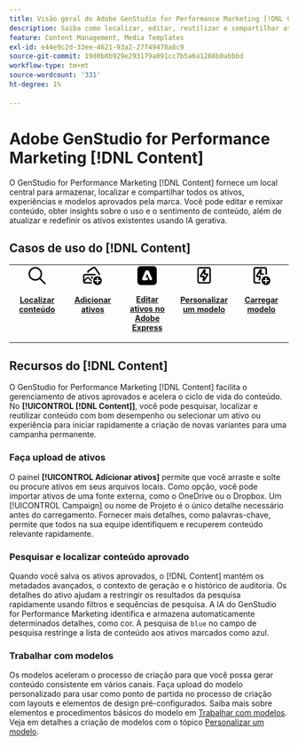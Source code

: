 ```yaml
---
title: Visão geral do Adobe GenStudio for Performance Marketing [!DNL Content]
description: Saiba como localizar, editar, reutilizar e compartilhar ativos aprovados pela marca em um portal intuitivo.
feature: Content Management, Media Templates
exl-id: e44e9c2d-33ee-4621-93a2-27f49478a8c9
source-git-commit: 19d0b8b929e293179a091cc7b5a6a1268b0abbbd
workflow-type: tm+mt
source-wordcount: '331'
ht-degree: 1%

---
```


# Adobe GenStudio for Performance Marketing [!DNL Content]

O GenStudio for Performance Marketing [!DNL Content] fornece um local central para armazenar, localizar e compartilhar todos os ativos, experiências e modelos aprovados pela marca. Você pode editar e remixar conteúdo, obter insights sobre o uso e o sentimento de conteúdo, além de atualizar e redefinir os ativos existentes usando IA gerativa.

## Casos de uso do [!DNL Content]

<table style="table-layout:fixed">
<tr style="border: 0;">
   <td align="center" valign="top" width="100">
      <a href="../content/manage-assets.md#search">
         <img alt="lente de aumento" src="../../assets/icons/icon-search.png">
      </a>
      <p>
         <a href="../content/manage-assets.md#search-content">
         <strong>Localizar conteúdo</strong>
         </a>
      </p>
   </td>
   <td align="center" valign="top" width="100">
      <a href="../content/manage-assets.md">
         <img alt="imagens com sinal de mais" src="../../assets/icons/icon-addContent.png">
      </a>
      <p>
         <a href="../content/manage-assets.md">
         <strong>Adicionar ativos</strong>
         </a>
      </p>
   </td>
   <td align="center" valign="top" width="100">
      <a href="../content/asset-details.md#edit-in-express">
         <img alt="Editar no Adobe Express" src="../../assets/icons/icon-editExpress.png">
      </a>
      <p>
         <a href="../content/asset-details.md#edit-in-express">
         <strong>Editar ativos no Adobe Express</strong>
         </a>
      </p>
   </td>
   <td align="center" valign="top" width="100">
      <a href="../content/customize-template.md">
         <img alt="raio parafuso no ativo" src="../../assets/icons/icon-template.png">
      </a>
      <p>
         <a href="../content/customize-template.md">
         <strong>Personalizar um modelo</strong>
         </a>
      </p>
   </td>
   <td align="center" valign="top" width="100">
      <a href="../content/use-templates.md">
         <img alt="raio parafuso no ativo com sinal de mais" src="../../assets/icons/icon-addTemplate.png">
      </a>
      <p>
         <a href="../content/use-templates.md#upload-a-template">
         <strong>Carregar modelo</strong>
         </a>
      </p>
   </td>
</tr>
</table>

## Recursos do [!DNL Content]

O GenStudio for Performance Marketing [!DNL Content] facilita o gerenciamento de ativos aprovados e acelera o ciclo de vida do conteúdo. No **[!UICONTROL [!DNL Content]]**, você pode pesquisar, localizar e reutilizar conteúdo com bom desempenho ou selecionar um ativo ou experiência para iniciar rapidamente a criação de novas variantes para uma campanha permanente.

### Faça upload de ativos

O painel **[!UICONTROL Adicionar ativos]** permite que você arraste e solte ou procure ativos em seus arquivos locais. Como opção, você pode importar ativos de uma fonte externa, como o OneDrive ou o Dropbox. Um [!UICONTROL Campaign] ou nome de Projeto é o único detalhe necessário antes do carregamento. Fornecer mais detalhes, como palavras-chave, permite que todos na sua equipe identifiquem e recuperem conteúdo relevante rapidamente.

### Pesquisar e localizar conteúdo aprovado

Quando você salva os ativos aprovados, o [!DNL Content] mantém os metadados avançados, o contexto de geração e o histórico de auditoria. Os detalhes do ativo ajudam a restringir os resultados da pesquisa rapidamente usando filtros e sequências de pesquisa. A IA do GenStudio for Performance Marketing identifica e armazena automaticamente determinados detalhes, como cor. A pesquisa de `blue` no campo de pesquisa restringe a lista de conteúdo aos ativos marcados como azul.

### Trabalhar com modelos

Os modelos aceleram o processo de criação para que você possa gerar conteúdo consistente em vários canais. Faça upload do modelo personalizado para usar como ponto de partida no processo de criação com layouts e elementos de design pré-configurados. Saiba mais sobre elementos e procedimentos básicos do modelo em [Trabalhar com modelos](use-templates.md). Veja em detalhes a criação de modelos com o tópico [Personalizar um modelo](customize-template.md).
